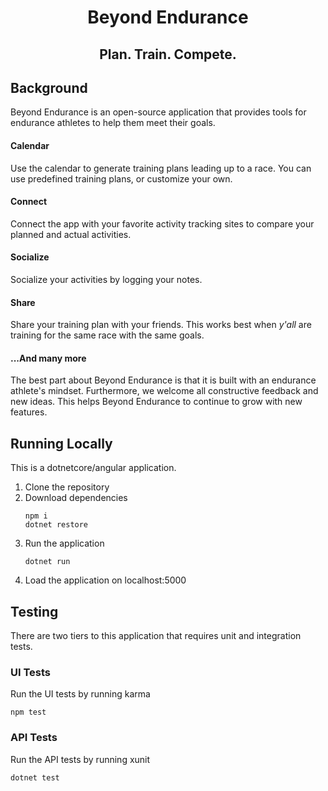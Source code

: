 <h1 align="center">Beyond Endurance</h2>
<h2 align="center">Plan. Train. Compete.</h2>

## Background
Beyond Endurance is an open-source application that provides tools for endurance athletes to help them meet their goals.

#### Calendar
Use the calendar to generate training plans leading up to a race. You can use predefined training plans, or customize your own.

#### Connect
Connect the app with your favorite activity tracking sites to compare your planned and actual activities.

#### Socialize
Socialize your activities by logging your notes.

#### Share
Share your training plan with your friends. This works best when _y'all_ are training for the same race with the same goals.

#### ...And many more
The best part about Beyond Endurance is that it is built with an endurance athlete's mindset. Furthermore, we welcome all constructive feedback and new ideas. This helps Beyond Endurance to continue to grow with new features.

## Running Locally
This is a dotnetcore/angular application.

1. Clone the repository
2. Download dependencies
    ```
    npm i
    dotnet restore
    ```
3. Run the application
    ```
    dotnet run
    ```
4. Load the application on localhost:5000

## Testing
There are two tiers to this application that requires unit and integration tests.

### UI Tests
Run the UI tests by running karma
```
npm test
```

### API Tests
Run the API tests by running xunit
```
dotnet test
```
